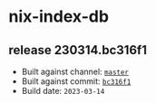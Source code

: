# nix-index-db
## release 230314.bc316f1
- Built against channel: [`master`](https://github.com/nixos/nixpkgs/tree/master)
- Built against commit: [`bc316f1`](https://github.com/NixOS/nixpkgs/commit/bc316f11e8c44992cf03e0ccceb2999f8a7f9fe4)
- Build date: `2023-03-14`

